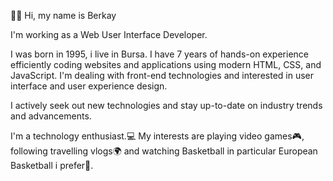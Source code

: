 👋🏻 Hi, my name is Berkay

I'm working as a Web User Interface Developer.

I was born in 1995, i live in Bursa. I have 7 years of hands-on experience efficiently coding websites and applications using modern HTML, CSS, and JavaScript. I'm dealing with front-end technologies and interested in user interface and user experience design.

I actively seek out new technologies and stay up-to-date on industry trends and advancements.

I'm a technology enthusiast.💻 My interests are playing video games🎮, following travelling vlogs🌍 and watching Basketball in particular European Basketball i prefer🏀.
